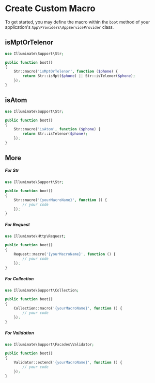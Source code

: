 # Create Custom Macro
To get started, you may define the macro within the `boot` method of your application's `App\Providers\AppServiceProvider` class.

## isMptOrTelenor

```php
use Illuminate\Support\Str;

public function boot()
{
    Str::macro('isMptOrTelenor', function ($phone) {
        return Str::isMpt($phone) || Str::isTelenor($phone);
    });
}
```

## isAtom

```php
use Illuminate\Support\Str;

public function boot()
{
    Str::macro('isAtom', function ($phone) {
        return Str::isTelenor($phone);
    });
}
```

## More

##### For Str

```php
use Illuminate\Support\Str;

public function boot()
{
    Str::macro('{yourMacroName}', function () {
        // your code
    });
}
```

##### For Request

```php
use Illuminate\Http\Request;

public function boot()
{
    Request::macro('{yourMacroName}', function () {
        // your code
    });
}
```

##### For Collection

```php
use Illuminate\Support\Collection;

public function boot()
{
    Collection::macro('{yourMacroName}', function () {
        // your code
    });
}
```

##### For Validation

```php
use Illuminate\Support\Facades\Validator;

public function boot()
{
    Validator::extend('{yourMacroName}', function () {
        // your code
    });
}
```